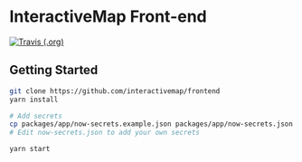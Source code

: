 # InteractiveMap Front-end

[![Travis (.org)](https://img.shields.io/travis/interactivemap/frontend.svg)](https://travis-ci.org/interactivemap/frontend)

## Getting Started

```bash
git clone https://github.com/interactivemap/frontend
yarn install

# Add secrets
cp packages/app/now-secrets.example.json packages/app/now-secrets.json
# Edit now-secrets.json to add your own secrets

yarn start
```
